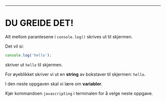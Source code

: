 ---

# DU GREIDE DET!

Alt mellom parantesene i `console.log()` skrives ut til skjermen.

Det vil si:

```js
console.log('hello');
```

skriver ut `hello` til skjermen.

For øyeblikket skriver vi ut en **string** av bokstaver til skjermen: `hello`.

I den neste oppgaven skal vi lære om **variabler**.

Kjør kommandoen `javascripting` i terminalen for å velge neste oppgave.
